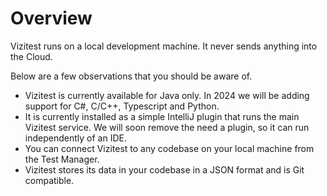 # Overview
Vizitest runs on a local development machine. It never sends anything into the Cloud.

Below are a few observations that you should be aware of.

- Vizitest is currently available for Java only. In 2024 we will be adding support for C#, C/C++, Typescript and Python.
- It is currently installed as a simple IntelliJ plugin that runs the main Vizitest service. We will soon remove the need a plugin, so it can run independently of an IDE.
- You can connect Vizitest to any codebase on your local machine from the Test Manager.
- Vizitest stores its data in your codebase in a JSON format and is Git compatible.

